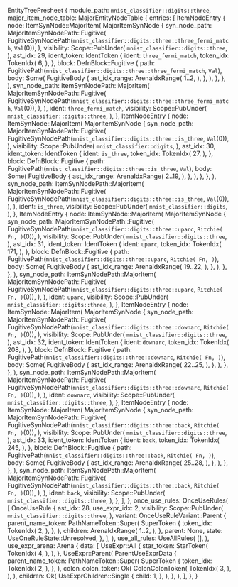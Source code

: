 EntityTreePresheet {
    module_path: `mnist_classifier::digits::three`,
    major_item_node_table: MajorEntityNodeTable {
        entries: [
            ItemNodeEntry {
                node: ItemSynNode::MajorItem(
                    MajorItemSynNode {
                        syn_node_path: MajorItemSynNodePath::Fugitive(
                            FugitiveSynNodePath(`mnist_classifier::digits::three::three_fermi_match`, `Val`(0)),
                        ),
                        visibility: Scope::PubUnder(
                            `mnist_classifier::digits::three`,
                        ),
                        ast_idx: 29,
                        ident_token: IdentToken {
                            ident: `three_fermi_match`,
                            token_idx: TokenIdx(
                                6,
                            ),
                        },
                        block: DefnBlock::Fugitive {
                            path: FugitivePath(`mnist_classifier::digits::three::three_fermi_match`, `Val`),
                            body: Some(
                                FugitiveBody {
                                    ast_idx_range: ArenaIdxRange(
                                        1..2,
                                    ),
                                },
                            ),
                        },
                    },
                ),
                syn_node_path: ItemSynNodePath::MajorItem(
                    MajorItemSynNodePath::Fugitive(
                        FugitiveSynNodePath(`mnist_classifier::digits::three::three_fermi_match`, `Val`(0)),
                    ),
                ),
                ident: `three_fermi_match`,
                visibility: Scope::PubUnder(
                    `mnist_classifier::digits::three`,
                ),
            },
            ItemNodeEntry {
                node: ItemSynNode::MajorItem(
                    MajorItemSynNode {
                        syn_node_path: MajorItemSynNodePath::Fugitive(
                            FugitiveSynNodePath(`mnist_classifier::digits::three::is_three`, `Val`(0)),
                        ),
                        visibility: Scope::PubUnder(
                            `mnist_classifier::digits`,
                        ),
                        ast_idx: 30,
                        ident_token: IdentToken {
                            ident: `is_three`,
                            token_idx: TokenIdx(
                                27,
                            ),
                        },
                        block: DefnBlock::Fugitive {
                            path: FugitivePath(`mnist_classifier::digits::three::is_three`, `Val`),
                            body: Some(
                                FugitiveBody {
                                    ast_idx_range: ArenaIdxRange(
                                        2..19,
                                    ),
                                },
                            ),
                        },
                    },
                ),
                syn_node_path: ItemSynNodePath::MajorItem(
                    MajorItemSynNodePath::Fugitive(
                        FugitiveSynNodePath(`mnist_classifier::digits::three::is_three`, `Val`(0)),
                    ),
                ),
                ident: `is_three`,
                visibility: Scope::PubUnder(
                    `mnist_classifier::digits`,
                ),
            },
            ItemNodeEntry {
                node: ItemSynNode::MajorItem(
                    MajorItemSynNode {
                        syn_node_path: MajorItemSynNodePath::Fugitive(
                            FugitiveSynNodePath(`mnist_classifier::digits::three::uparc`, `Ritchie(
                                Fn,
                            )`(0)),
                        ),
                        visibility: Scope::PubUnder(
                            `mnist_classifier::digits::three`,
                        ),
                        ast_idx: 31,
                        ident_token: IdentToken {
                            ident: `uparc`,
                            token_idx: TokenIdx(
                                171,
                            ),
                        },
                        block: DefnBlock::Fugitive {
                            path: FugitivePath(`mnist_classifier::digits::three::uparc`, `Ritchie(
                                Fn,
                            )`),
                            body: Some(
                                FugitiveBody {
                                    ast_idx_range: ArenaIdxRange(
                                        19..22,
                                    ),
                                },
                            ),
                        },
                    },
                ),
                syn_node_path: ItemSynNodePath::MajorItem(
                    MajorItemSynNodePath::Fugitive(
                        FugitiveSynNodePath(`mnist_classifier::digits::three::uparc`, `Ritchie(
                            Fn,
                        )`(0)),
                    ),
                ),
                ident: `uparc`,
                visibility: Scope::PubUnder(
                    `mnist_classifier::digits::three`,
                ),
            },
            ItemNodeEntry {
                node: ItemSynNode::MajorItem(
                    MajorItemSynNode {
                        syn_node_path: MajorItemSynNodePath::Fugitive(
                            FugitiveSynNodePath(`mnist_classifier::digits::three::downarc`, `Ritchie(
                                Fn,
                            )`(0)),
                        ),
                        visibility: Scope::PubUnder(
                            `mnist_classifier::digits::three`,
                        ),
                        ast_idx: 32,
                        ident_token: IdentToken {
                            ident: `downarc`,
                            token_idx: TokenIdx(
                                208,
                            ),
                        },
                        block: DefnBlock::Fugitive {
                            path: FugitivePath(`mnist_classifier::digits::three::downarc`, `Ritchie(
                                Fn,
                            )`),
                            body: Some(
                                FugitiveBody {
                                    ast_idx_range: ArenaIdxRange(
                                        22..25,
                                    ),
                                },
                            ),
                        },
                    },
                ),
                syn_node_path: ItemSynNodePath::MajorItem(
                    MajorItemSynNodePath::Fugitive(
                        FugitiveSynNodePath(`mnist_classifier::digits::three::downarc`, `Ritchie(
                            Fn,
                        )`(0)),
                    ),
                ),
                ident: `downarc`,
                visibility: Scope::PubUnder(
                    `mnist_classifier::digits::three`,
                ),
            },
            ItemNodeEntry {
                node: ItemSynNode::MajorItem(
                    MajorItemSynNode {
                        syn_node_path: MajorItemSynNodePath::Fugitive(
                            FugitiveSynNodePath(`mnist_classifier::digits::three::back`, `Ritchie(
                                Fn,
                            )`(0)),
                        ),
                        visibility: Scope::PubUnder(
                            `mnist_classifier::digits::three`,
                        ),
                        ast_idx: 33,
                        ident_token: IdentToken {
                            ident: `back`,
                            token_idx: TokenIdx(
                                245,
                            ),
                        },
                        block: DefnBlock::Fugitive {
                            path: FugitivePath(`mnist_classifier::digits::three::back`, `Ritchie(
                                Fn,
                            )`),
                            body: Some(
                                FugitiveBody {
                                    ast_idx_range: ArenaIdxRange(
                                        25..28,
                                    ),
                                },
                            ),
                        },
                    },
                ),
                syn_node_path: ItemSynNodePath::MajorItem(
                    MajorItemSynNodePath::Fugitive(
                        FugitiveSynNodePath(`mnist_classifier::digits::three::back`, `Ritchie(
                            Fn,
                        )`(0)),
                    ),
                ),
                ident: `back`,
                visibility: Scope::PubUnder(
                    `mnist_classifier::digits::three`,
                ),
            },
        ],
    },
    once_use_rules: OnceUseRules(
        [
            OnceUseRule {
                ast_idx: 28,
                use_expr_idx: 2,
                visibility: Scope::PubUnder(
                    `mnist_classifier::digits::three`,
                ),
                variant: OnceUseRuleVariant::Parent {
                    parent_name_token: PathNameToken::Super(
                        SuperToken {
                            token_idx: TokenIdx(
                                2,
                            ),
                        },
                    ),
                    children: ArenaIdxRange(
                        1..2,
                    ),
                },
                parent: None,
                state: UseOneRuleState::Unresolved,
            },
        ],
    ),
    use_all_rules: UseAllRules(
        [],
    ),
    use_expr_arena: Arena {
        data: [
            UseExpr::All {
                star_token: StarToken(
                    TokenIdx(
                        4,
                    ),
                ),
            },
            UseExpr::Parent(
                ParentUseExprData {
                    parent_name_token: PathNameToken::Super(
                        SuperToken {
                            token_idx: TokenIdx(
                                2,
                            ),
                        },
                    ),
                    colon_colon_token: Ok(
                        ColonColonToken(
                            TokenIdx(
                                3,
                            ),
                        ),
                    ),
                    children: Ok(
                        UseExprChildren::Single {
                            child: 1,
                        },
                    ),
                },
            ),
        ],
    },
}